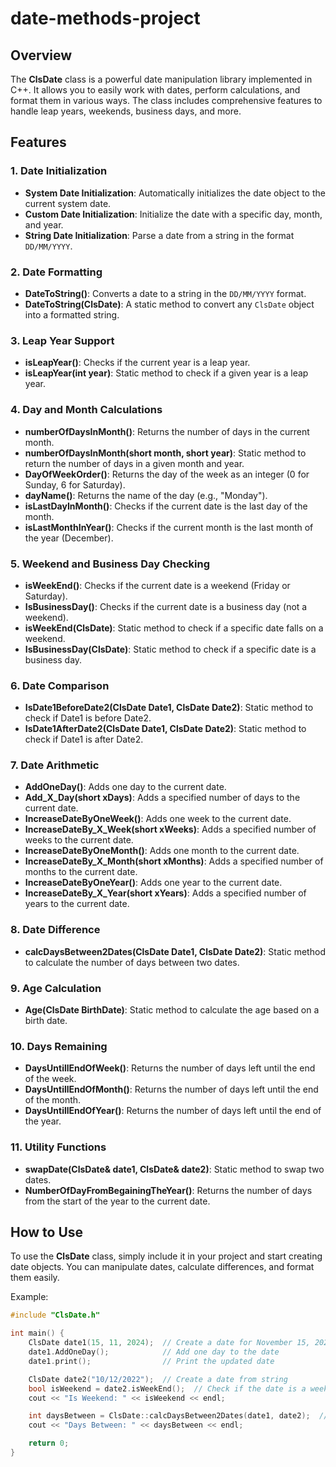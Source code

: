 # date-methods-project

## Overview

The **ClsDate** class is a powerful date manipulation library implemented in C++. It allows you to easily work with dates, perform calculations, and format them in various ways. The class includes comprehensive features to handle leap years, weekends, business days, and more.

## Features

### 1. **Date Initialization**
   - **System Date Initialization**: Automatically initializes the date object to the current system date.
   - **Custom Date Initialization**: Initialize the date with a specific day, month, and year.
   - **String Date Initialization**: Parse a date from a string in the format `DD/MM/YYYY`.

### 2. **Date Formatting**
   - **DateToString()**: Converts a date to a string in the `DD/MM/YYYY` format.
   - **DateToString(ClsDate)**: A static method to convert any `ClsDate` object into a formatted string.

### 3. **Leap Year Support**
   - **isLeapYear()**: Checks if the current year is a leap year.
   - **isLeapYear(int year)**: Static method to check if a given year is a leap year.

### 4. **Day and Month Calculations**
   - **numberOfDaysInMonth()**: Returns the number of days in the current month.
   - **numberOfDaysInMonth(short month, short year)**: Static method to return the number of days in a given month and year.
   - **DayOfWeekOrder()**: Returns the day of the week as an integer (0 for Sunday, 6 for Saturday).
   - **dayName()**: Returns the name of the day (e.g., "Monday").
   - **isLastDayInMonth()**: Checks if the current date is the last day of the month.
   - **isLastMonthInYear()**: Checks if the current month is the last month of the year (December).

### 5. **Weekend and Business Day Checking**
   - **isWeekEnd()**: Checks if the current date is a weekend (Friday or Saturday).
   - **IsBusinessDay()**: Checks if the current date is a business day (not a weekend).
   - **isWeekEnd(ClsDate)**: Static method to check if a specific date falls on a weekend.
   - **IsBusinessDay(ClsDate)**: Static method to check if a specific date is a business day.

### 6. **Date Comparison**
   - **IsDate1BeforeDate2(ClsDate Date1, ClsDate Date2)**: Static method to check if Date1 is before Date2.
   - **IsDate1AfterDate2(ClsDate Date1, ClsDate Date2)**: Static method to check if Date1 is after Date2.

### 7. **Date Arithmetic**
   - **AddOneDay()**: Adds one day to the current date.
   - **Add_X_Day(short xDays)**: Adds a specified number of days to the current date.
   - **IncreaseDateByOneWeek()**: Adds one week to the current date.
   - **IncreaseDateBy_X_Week(short xWeeks)**: Adds a specified number of weeks to the current date.
   - **IncreaseDateByOneMonth()**: Adds one month to the current date.
   - **IncreaseDateBy_X_Month(short xMonths)**: Adds a specified number of months to the current date.
   - **IncreaseDateByOneYear()**: Adds one year to the current date.
   - **IncreaseDateBy_X_Year(short xYears)**: Adds a specified number of years to the current date.

### 8. **Date Difference**
   - **calcDaysBetween2Dates(ClsDate Date1, ClsDate Date2)**: Static method to calculate the number of days between two dates.

### 9. **Age Calculation**
   - **Age(ClsDate BirthDate)**: Static method to calculate the age based on a birth date.

### 10. **Days Remaining**
   - **DaysUntillEndOfWeek()**: Returns the number of days left until the end of the week.
   - **DaysUntillEndOfMonth()**: Returns the number of days left until the end of the month.
   - **DaysUntillEndOfYear()**: Returns the number of days left until the end of the year.

### 11. **Utility Functions**
   - **swapDate(ClsDate& date1, ClsDate& date2)**: Static method to swap two dates.
   - **NumberOfDayFromBegainingTheYear()**: Returns the number of days from the start of the year to the current date.

## How to Use

To use the **ClsDate** class, simply include it in your project and start creating date objects. You can manipulate dates, calculate differences, and format them easily.

Example:

```cpp
#include "ClsDate.h"

int main() {
    ClsDate date1(15, 11, 2024);  // Create a date for November 15, 2024
    date1.AddOneDay();            // Add one day to the date
    date1.print();                // Print the updated date

    ClsDate date2("10/12/2022");  // Create a date from string
    bool isWeekend = date2.isWeekEnd();  // Check if the date is a weekend
    cout << "Is Weekend: " << isWeekend << endl;

    int daysBetween = ClsDate::calcDaysBetween2Dates(date1, date2);  // Calculate days between two dates
    cout << "Days Between: " << daysBetween << endl;

    return 0;
}

